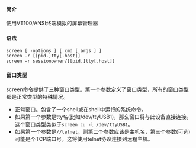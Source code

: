 #### 简介

使用VT100/ANSI终端模拟的屏幕管理器

#### 语法

```
screen [ -options ] [ cmd [ args ] ]
screen -r [[pid.]tty[.host]]
screen -r sessionowner/[[pid.]tty[.host]]
```



#### 窗口类型

screen命令提供了三种窗口类型。第一个参数定义了窗口类型，所有的窗口类型都是正常类型的特殊情况。

- 正常窗口。包含了一个shell或在shell中运行的系统命令。
- 如果第一个参数是tty名(比如/dev/ttyUSB1)，那么窗口将与此设备直接连接。这个窗口类型类似于`screen cu -l /dev/ttyUSB1`。
- 如果第一个参数是`//telnet`，则第二个参数应该是主机名，第三个参数(可选)可能是个TCP端口号。这将使用telnet协议连接到远程主机。